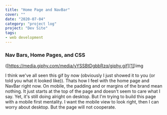 ```yaml
---
title: "Home Page and NavBar"
cover: ""
date: "2020-07-04"
category: "project log"
project: "Dev Site"
tags:
- web development
---
```


### Nav Bars, Home Pages, and CSS
([https://media.giphy.com/media/yYSSBtDgbbRzq/giphy.gif][1])img


I think we've all seen this gif by now (obviously I just showed it to you (or told you what it looked like)). Thats how I feel with the home page and NavBar right now. On mobile, the padding and or margins of the brand mean nothing. It just starts at the top of the page and doesn't seem to care what I say. Yet, it's still doing alright on desktop. But I'm trying to build this page with a mobile first mentality. I want the mobile view to look right, then I can worry about desktop. But the page will not cooperate.

[1]:	https://media.giphy.com/media/yYSSBtDgbbRzq/giphy.gif